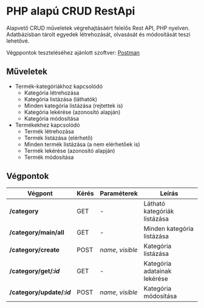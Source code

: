 # PHP alapú CRUD RestApi

Alapvető CRUD műveletek végrehajtásáért felelős Rest API, PHP nyelven. Adatbázisban tárolt egyedek létrehozását, olvasását és módosítását teszi lehetővé.

Végppontok teszteléséhez ajánlott szoftver: [Postman](https://postman.com)
 
## Műveletek

- Termék-kategóriákhoz kapcsolódó
    - Kategória létrehozása
    - Kategória listázása (láthatók)
    - Minden kategória listázása (rejtettek is)
    - Kategória lekérése (azonosító alapján)
    - Kategória módosítása
- Termékekhez kapcsolódó
    - Termék létrehozása
    - Termék listázása (elérhető)
    - Minden termék listázása (a nem elérhetőek is)
    - Termék lekérése (azonosító alapján)
    - Termék módosítása

## Végpontok
|  Végpont                 | Kérés | Paraméterek    |          Leírás            |
|--------------------------|-------|----------------|----------------------------|
|**/category**             | GET   |-               |Látható kategóriák listázása|
|**/category/main/all**    | GET   |-               |Minden kategória listázása  |
|**/category/create**      | POST  |*name*, *visible*|Kategória listázása         |
|**/category/get/*:id***   | GET   |-               |Kategória adatainak lekérése|
|**/category/update/*:id***| POST  |*name*, *visible*|Kategória módosítása        |
